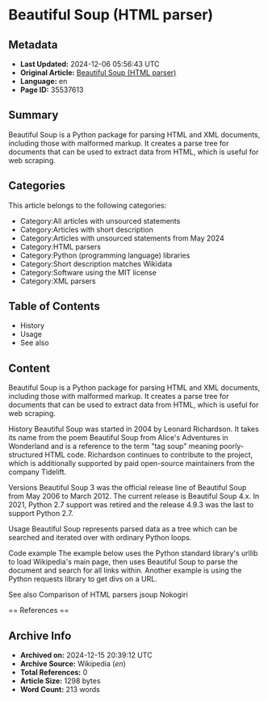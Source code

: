 # Beautiful Soup (HTML parser)

## Metadata
- **Last Updated:** 2024-12-06 05:56:43 UTC
- **Original Article:** [Beautiful Soup (HTML parser)](https://en.wikipedia.org/wiki/Beautiful_Soup_(HTML_parser))
- **Language:** en
- **Page ID:** 35537613

## Summary
Beautiful Soup is a Python package for parsing HTML and XML documents, including those with malformed markup. It creates a parse tree for documents that can be used to extract data from HTML, which is useful for web scraping.

## Categories
This article belongs to the following categories:

- Category:All articles with unsourced statements
- Category:Articles with short description
- Category:Articles with unsourced statements from May 2024
- Category:HTML parsers
- Category:Python (programming language) libraries
- Category:Short description matches Wikidata
- Category:Software using the MIT license
- Category:XML parsers

## Table of Contents

- History
- Usage
- See also

## Content

Beautiful Soup is a Python package for parsing HTML and XML documents, including those with malformed markup. It creates a parse tree for documents that can be used to extract data from HTML, which is useful for web scraping.

History
Beautiful Soup was started in 2004 by Leonard Richardson. It takes its name from the poem Beautiful Soup from Alice's Adventures in Wonderland and is a reference to the term "tag soup" meaning poorly-structured HTML code. Richardson continues to contribute to the project, which is additionally supported by paid open-source maintainers from the company Tidelift.

Versions
Beautiful Soup 3 was the official release line of Beautiful Soup from May 2006 to March 2012. The current release is Beautiful Soup 4.x.
In 2021, Python 2.7 support was retired and the release 4.9.3 was the last to support Python 2.7.

Usage
Beautiful Soup represents parsed data as a tree which can be searched and iterated over with ordinary Python loops.

Code example
The example below uses the Python standard library's urllib to load Wikipedia's main page, then uses Beautiful Soup to parse the document and search for all links within. 
Another example is using the Python requests library to get divs on a URL.

See also
Comparison of HTML parsers
jsoup
Nokogiri


== References ==

## Archive Info
- **Archived on:** 2024-12-15 20:39:12 UTC
- **Archive Source:** Wikipedia (_en_)
- **Total References:** 0
- **Article Size:** 1298 bytes
- **Word Count:** 213 words
